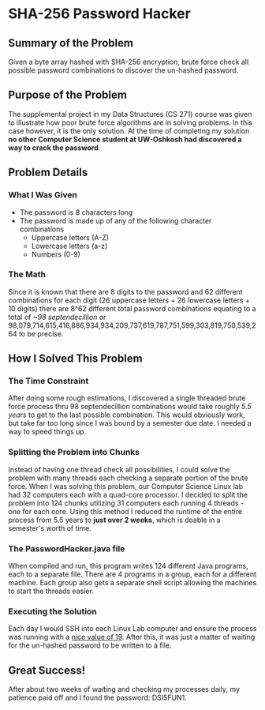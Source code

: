 # SHA-256 Password Hacker

## Summary of the Problem

Given a byte array hashed with SHA-256 encryption, brute force check all possible password combinations to discover the un-hashed password.

## Purpose of the Problem

The supplemental project in my Data Structures (CS 271) course was given to illustrate how poor brute force algorithms are in solving problems. In this case however, it is the only solution. At the time of completing my solution **no other Computer Science student at UW-Oshkosh had discovered a way to crack the password**.

## Problem Details

### What I Was Given

- The password is 8 characters long
- The password is made up of any of the following character combinations
  - Uppercase letters (A-Z)
  - Lowercase letters (a-z)
  - Numbers (0-9)

### The Math

Since it is known that there are 8 digits to the password and 62 different combinations for each digit (26 uppercase letters + 26 lowercase letters + 10 digits) there are 8^62 different total password combinations equating to a total of
_~98 septendecillion_ or 98,079,714,615,416,886,934,934,209,737,619,787,751,599,303,819,750,539,264 to be precise.

## How I Solved This Problem

### The Time Constraint

After doing some rough estimations, I discovered a single threaded brute force process thru 98 septendecillion combinations would take roughly _5.5 years_ to get to the last possible combination. This would obviously work, but take far too long since I was bound by a semester due date. I needed a way to speed things up.

### Splitting the Problem into Chunks

Instead of having one thread check all possibilities, I could solve the problem with many threads each checking a separate portion of the brute force. When I was solving this problem, our Computer Science Linux lab had 32 computers each with a quad-core processor. I decided to split the problem into 124 chunks utilizing 31 computers each running 4 threads - one for each core. Using this method I reduced the runtime of the entire process from 5.5 years to **just over 2 weeks**, which is doable in a semester's worth of time.

### The PasswordHacker.java file

When compiled and run, this program writes 124 different Java programs, each to a separate file. There are 4 programs in a group, each for a different machine. Each group also gets a separate shell script allowing the machines to start the threads easier.

### Executing the Solution

Each day I would SSH into each Linux Lab computer and ensure the process was running with a [nice value of 19](https://en.wikipedia.org/wiki/Nice_%28Unix%29). After this, it was just a matter of waiting for the un-hashed password to be written to a file.

## Great Success!

After about two weeks of waiting and checking my processes daily, my patience paid off and I found the password: DSI5FUN1.
